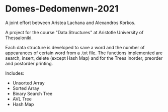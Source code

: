 # Domes-Dedomenwn-2021

A joint effort between Aristea Lachana and Alexandros Korkos. 

A project for the course "Data Structures" at Aristotle University of Thessaloniki.

Each data structure is developed to save a word and the number of appearances of certain word from a .txt file. 
The functions implemented are search, insert, delete (except Hash Map) and for the Trees inorder, preorder and postorder printing.

Includes:

- Unsorted Array
- Sorted Array
- Binary Search Tree
- AVL Tree
- Hash Map
